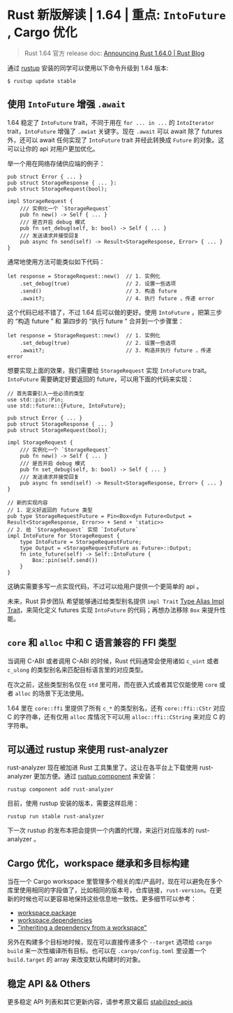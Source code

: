 # Rust 新版解读 | 1.64 | 重点: `IntoFuture` , Cargo 优化

> Rust 1.64 官方 release doc: [Announcing Rust 1.64.0 | Rust Blog](https://blog.rust-lang.org/2022/09/22/Rust-1.64.0.html)

通过 [rustup](https://www.rust-lang.org/tools/install) 安装的同学可以使用以下命令升级到 1.64 版本:

```shell
$ rustup update stable
```

## 使用 `IntoFuture` 增强 `.await`

1.64 稳定了 `IntoFuture` trait，不同于用在 `for ... in ...` 的 `IntoIterator` trait，`IntoFuture` 增强了 `.awiat` 关键字。现在 `.await` 可以 await 除了 futures 外，还可以 await 任何实现了 `IntoFuture` trait 并经此转换成 `Future` 的对象。这可以让你的 api 对用户更加优化。

举一个用在网络存储供应端的例子：

```rust,ignore,mdbook-runnable
pub struct Error { ... }
pub struct StorageResponse { ... }:
pub struct StorageRequest(bool);

impl StorageRequest {
    /// 实例化一个 `StorageRequest`
    pub fn new() -> Self { ... }
    /// 是否开启 debug 模式
    pub fn set_debug(self, b: bool) -> Self { ... }
    /// 发送请求并接受回复
    pub async fn send(self) -> Result<StorageResponse, Error> { ... }
}
```

通常地使用方法可能类似如下代码：

```rust,ignore,mdbook-runnable
let response = StorageRequest::new()  // 1. 实例化
    .set_debug(true)                  // 2. 设置一些选项
    .send()                           // 3. 构造 future
    .await?;                          // 4. 执行 future ，传递 error
```

这个代码已经不错了，不过 1.64 后可以做的更好。使用 `IntoFuture` ，把第三步的 “构造 future ” 和 第四步的 “执行 future ” 合并到一个步骤里：

```rust,ignore,mdbook-runnable
let response = StorageRequest::new()  // 1. 实例化
    .set_debug(true)                  // 2. 设置一些选项
    .await?;                          // 3. 构造并执行 future ，传递 error
```

想要实现上面的效果，我们需要给 `StorageRequest` 实现 `IntoFuture` trait。`IntoFuture` 需要确定好要返回的 future，可以用下面的代码来实现：

```rust,ignore,mdbook-runnable
// 首先需要引入一些必须的类型
use std::pin::Pin;
use std::future::{Future, IntoFuture};

pub struct Error { ... }
pub struct StorageResponse { ... }
pub struct StorageRequest(bool);

impl StorageRequest {
    /// 实例化一个 `StorageRequest`
    pub fn new() -> Self { ... }
    /// 是否开启 debug 模式
    pub fn set_debug(self, b: bool) -> Self { ... }
    /// 发送请求并接受回复
    pub async fn send(self) -> Result<StorageResponse, Error> { ... }
}

// 新的实现内容
// 1. 定义好返回的 future 类型
pub type StorageRequestFuture = Pin<Box<dyn Future<Output = Result<StorageResponse, Error>> + Send + 'static>>
// 2. 给 `StorageRequest` 实现 `IntoFuture`
impl IntoFuture for StorageRequest {
    type IntoFuture = StorageRequestFuture;
    type Output = <StorageRequestFuture as Future>::Output;
    fn into_future(self) -> Self::IntoFuture {
        Box::pin(self.send())
    }
}
```

这确实需要多写一点实现代码，不过可以给用户提供一个更简单的 api 。

未来，Rust 异步团队 希望能够通过给类型别名提供 `impl Trait` [Type Alias Impl Trait](https://rust-lang.github.io/impl-trait-initiative/explainer/tait.html)，来简化定义 futures 实现 `IntoFuture` 的代码；再想办法移除 `Box` 来提升性能。

## `core` 和 `alloc` 中和 C 语言兼容的 FFI 类型

当调用 C-ABI 或者调用 C-ABI 的时候，Rust 代码通常会使用诸如 `c_uint` 或者 `c_ulong` 的类型别名来匹配目标语言里的对应类型。

在次之前，这些类型别名仅在 `std` 里可用，而在嵌入式或者其它仅能使用 `core` 或者 `alloc` 的场景下无法使用。

1.64 里在 `core::ffi` 里提供了所有 `c_*` 的类型别名，还有 `core::ffi::CStr` 对应 C 的字符串，还有仅用 `alloc` 库情况下可以用 `alloc::ffi::CString` 来对应 C 的字符串。

## 可以通过 rustup 来使用 rust-analyzer

rust-analyzer 现在被加进 Rust 工具集里了。这让在各平台上下载使用 rust-analyzer 更加方便。通过 [rustup component](https://rust-lang.github.io/rustup/concepts/components.html) 来安装：

```shell
rustup component add rust-analyzer
```

目前，使用 rustup 安装的版本，需要这样启用：

```shell
rustup run stable rust-analyzer
```

下一次 rustup 的发布本把会提供一个内置的代理，来运行对应版本的 rust-analyzer 。

## Cargo 优化，workspace 继承和多目标构建

当在一个 Cargo workspace 里管理多个相关的库/产品时，现在可以避免在多个库里使用相同的字段值了，比如相同的版本号，仓库链接，`rust-version`。在更新的时候也可以更容易地保持这些信息地一致性。更多细节可以参考：

- [workspace.package](https://doc.rust-lang.org/cargo/reference/workspaces.html#the-package-table)
- [workspace.dependencies](https://doc.rust-lang.org/cargo/reference/workspaces.html#the-dependencies-table)
- ["inheriting a dependency from a workspace"](https://doc.rust-lang.org/cargo/reference/specifying-dependencies.html#inheriting-a-dependency-from-a-workspace)

另外在构建多个目标地时候，现在可以直接传递多个 `--target` 选项给 `cargo build` 来一次性编译所有目标。也可以在 `.cargo/config.toml` 里设置一个 `build.target` 的 array 来改变默认构建时的对象。

## 稳定 API && Others

更多稳定 API 列表和其它更新内容，请参考原文最后 [stabilized-apis](https://blog.rust-lang.org/2022/09/22/Rust-1.64.0.html#stabilized-apis)
